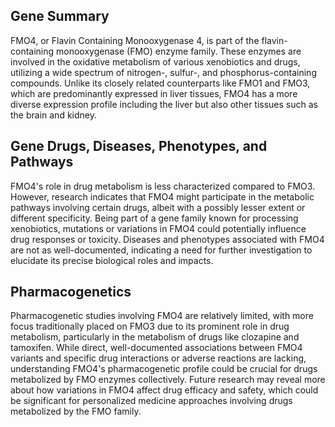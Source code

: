 ## Gene Summary
FMO4, or Flavin Containing Monooxygenase 4, is part of the flavin-containing monooxygenase (FMO) enzyme family. These enzymes are involved in the oxidative metabolism of various xenobiotics and drugs, utilizing a wide spectrum of nitrogen-, sulfur-, and phosphorus-containing compounds. Unlike its closely related counterparts like FMO1 and FMO3, which are predominantly expressed in liver tissues, FMO4 has a more diverse expression profile including the liver but also other tissues such as the brain and kidney.

## Gene Drugs, Diseases, Phenotypes, and Pathways
FMO4's role in drug metabolism is less characterized compared to FMO3. However, research indicates that FMO4 might participate in the metabolic pathways involving certain drugs, albeit with a possibly lesser extent or different specificity. Being part of a gene family known for processing xenobiotics, mutations or variations in FMO4 could potentially influence drug responses or toxicity. Diseases and phenotypes associated with FMO4 are not as well-documented, indicating a need for further investigation to elucidate its precise biological roles and impacts.

## Pharmacogenetics
Pharmacogenetic studies involving FMO4 are relatively limited, with more focus traditionally placed on FMO3 due to its prominent role in drug metabolism, particularly in the metabolism of drugs like clozapine and tamoxifen. While direct, well-documented associations between FMO4 variants and specific drug interactions or adverse reactions are lacking, understanding FMO4's pharmacogenetic profile could be crucial for drugs metabolized by FMO enzymes collectively. Future research may reveal more about how variations in FMO4 affect drug efficacy and safety, which could be significant for personalized medicine approaches involving drugs metabolized by the FMO family.